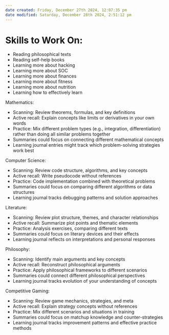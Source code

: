 ```yaml
---
date created: Friday, December 27th 2024, 12:07:35 pm
date modified: Saturday, December 28th 2024, 2:51:12 pm
---
```


# Skills to Work On:

- Reading philosophical texts
- Reading self-help books
- Learning more about hacking
- Learning more about SOC
- Learning more about finances
- Learning more about fitness
- Learning more about nutrition
- Learning how to effectively learn

Mathematics:
- Scanning: Review theorems, formulas, and key definitions
- Active recall: Explain concepts like limits or derivatives in your own words
- Practice: Mix different problem types (e.g., integration, differentiation) rather than doing all similar problems together
- Summaries could focus on connecting different mathematical concepts
- Learning journal entries might track which problem-solving strategies work best

Computer Science:
- Scanning: Review code structure, algorithms, and key concepts
- Active recall: Write pseudocode without references
- Practice: Code implementation combined with theoretical problems
- Summaries could focus on comparing different algorithms or data structures
- Learning journal tracks debugging patterns and solution approaches

Literature:
- Scanning: Review plot structure, themes, and character relationships
- Active recall: Summarize plot points and thematic elements
- Practice: Analysis exercises, comparing different texts
- Summaries could focus on literary devices and their effects
- Learning journal reflects on interpretations and personal responses

Philosophy:
- Scanning: Identify main arguments and key concepts
- Active recall: Reconstruct philosophical arguments
- Practice: Apply philosophical frameworks to different scenarios
- Summaries could connect different philosophical perspectives
- Learning journal tracks evolution of your understanding of concepts

Competitive Gaming:
- Scanning: Review game mechanics, strategies, and meta
- Active recall: Explain strategy concepts without references
- Practice: Mix different scenarios and situations in training
- Summaries could focus on matchup knowledge and counter-strategies
- Learning journal tracks improvement patterns and effective practice methods
